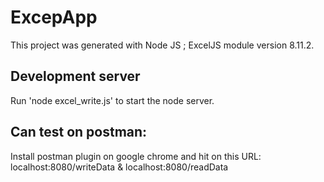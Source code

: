 # ExcepApp

This project was generated with Node JS ; ExcelJS module version 8.11.2.

## Development server

Run  'node excel_write.js' to start the node server.

## Can test on postman:
Install postman plugin on google chrome and hit on this URL:  localhost:8080/writeData &  localhost:8080/readData